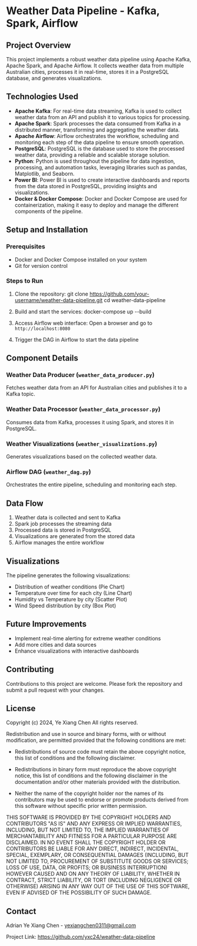# Weather Data Pipeline -  Kafka, Spark, Airflow

## Project Overview
This project implements a robust weather data pipeline using Apache Kafka, Apache Spark, and Apache Airflow. It collects weather data from multiple Australian cities, processes it in real-time, stores it in a PostgreSQL database, and generates visualizations.

## Technologies Used
- **Apache Kafka**: For real-time data streaming, Kafka is used to collect weather data from an API and publish it to various topics for processing.
- **Apache Spark**: Spark processes the data consumed from Kafka in a distributed manner, transforming and aggregating the weather data.
- **Apache Airflow**: Airflow orchestrates the workflow, scheduling and monitoring each step of the data pipeline to ensure smooth operation.
- **PostgreSQL**: PostgreSQL is the database used to store the processed weather data, providing a reliable and scalable storage solution.
- **Python**: Python is used throughout the pipeline for data ingestion, processing, and automation tasks, leveraging libraries such as pandas, Matplotlib, and Seaborn.
- **Power BI**: Power BI is used to create interactive dashboards and reports from the data stored in PostgreSQL, providing insights and visualizations.
- **Docker & Docker Compose**: Docker and Docker Compose are used for containerization, making it easy to deploy and manage the different components of the pipeline.

## Setup and Installation

### Prerequisites
- Docker and Docker Compose installed on your system
- Git for version control

### Steps to Run
1. Clone the repository:
git clone https://github.com/your-username/weather-data-pipeline.git
cd weather-data-pipeline

2. Build and start the services:
docker-compose up --build

3. Access Airflow web interface:
Open a browser and go to `http://localhost:8080`

4. Trigger the DAG in Airflow to start the data pipeline

## Component Details

### Weather Data Producer (`weather_data_producer.py`)
Fetches weather data from an API for Australian cities and publishes it to a Kafka topic.

### Weather Data Processor (`weather_data_processor.py`)
Consumes data from Kafka, processes it using Spark, and stores it in PostgreSQL.

### Weather Visualizations (`weather_visualizations.py`)
Generates visualizations based on the collected weather data.

### Airflow DAG (`weather_dag.py`)
Orchestrates the entire pipeline, scheduling and monitoring each step.

## Data Flow
1. Weather data is collected and sent to Kafka
2. Spark job processes the streaming data
3. Processed data is stored in PostgreSQL
4. Visualizations are generated from the stored data
5. Airflow manages the entire workflow

## Visualizations
The pipeline generates the following visualizations:
- Distribution of weather conditions (Pie Chart)
- Temperature over time for each city (Line Chart)
- Humidity vs Temperature by city (Scatter Plot)
- Wind Speed distribution by city (Box Plot)

## Future Improvements
- Implement real-time alerting for extreme weather conditions
- Add more cities and data sources
- Enhance visualizations with interactive dashboards

## Contributing
Contributions to this project are welcome. Please fork the repository and submit a pull request with your changes.

## License
Copyright (c) 2024, Ye Xiang Chen
All rights reserved.

Redistribution and use in source and binary forms, with or without
modification, are permitted provided that the following conditions are met:

* Redistributions of source code must retain the above copyright notice, this
  list of conditions and the following disclaimer.

* Redistributions in binary form must reproduce the above copyright notice,
  this list of conditions and the following disclaimer in the documentation
  and/or other materials provided with the distribution.

* Neither the name of the copyright holder nor the names of its
  contributors may be used to endorse or promote products derived from
  this software without specific prior written permission.

THIS SOFTWARE IS PROVIDED BY THE COPYRIGHT HOLDERS AND CONTRIBUTORS "AS IS"
AND ANY EXPRESS OR IMPLIED WARRANTIES, INCLUDING, BUT NOT LIMITED TO, THE
IMPLIED WARRANTIES OF MERCHANTABILITY AND FITNESS FOR A PARTICULAR PURPOSE ARE
DISCLAIMED. IN NO EVENT SHALL THE COPYRIGHT HOLDER OR CONTRIBUTORS BE LIABLE
FOR ANY DIRECT, INDIRECT, INCIDENTAL, SPECIAL, EXEMPLARY, OR CONSEQUENTIAL
DAMAGES (INCLUDING, BUT NOT LIMITED TO, PROCUREMENT OF SUBSTITUTE GOODS OR
SERVICES; LOSS OF USE, DATA, OR PROFITS; OR BUSINESS INTERRUPTION) HOWEVER
CAUSED AND ON ANY THEORY OF LIABILITY, WHETHER IN CONTRACT, STRICT LIABILITY,
OR TORT (INCLUDING NEGLIGENCE OR OTHERWISE) ARISING IN ANY WAY OUT OF THE USE
OF THIS SOFTWARE, EVEN IF ADVISED OF THE POSSIBILITY OF SUCH DAMAGE.

## Contact
Adrian Ye Xiang Chen - yexiangchen0311@gmail.com

Project Link: https://github.com/yxc24/weather-data-pipeline
